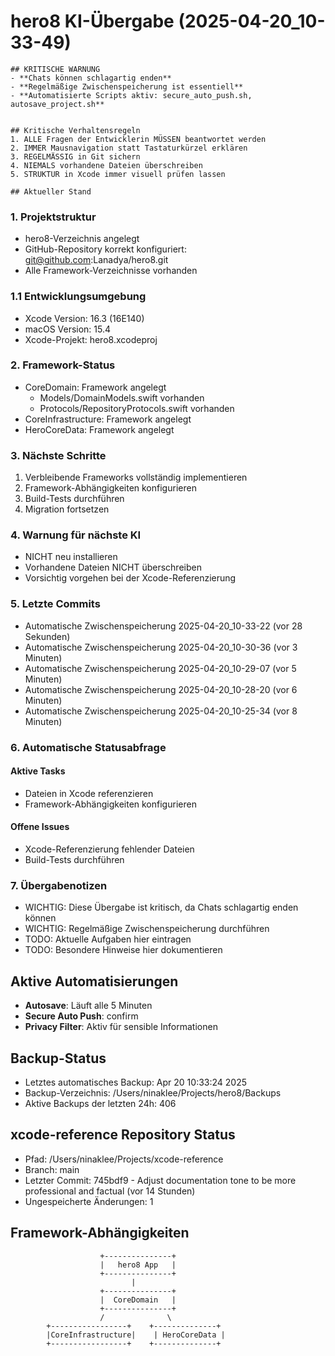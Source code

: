# hero8 KI-Übergabe (2025-04-20_10-33-49)
    ## KRITISCHE WARNUNG
    - **Chats können schlagartig enden**
    - **Regelmäßige Zwischenspeicherung ist essentiell**
    - **Automatisierte Scripts aktiv: secure_auto_push.sh, autosave_project.sh**
    
    
    ## Kritische Verhaltensregeln
    1. ALLE Fragen der Entwicklerin MÜSSEN beantwortet werden
    2. IMMER Mausnavigation statt Tastaturkürzel erklären
    3. REGELMÄSSIG in Git sichern
    4. NIEMALS vorhandene Dateien überschreiben
    5. STRUKTUR in Xcode immer visuell prüfen lassen
    
    ## Aktueller Stand

### 1. Projektstruktur
- hero8-Verzeichnis angelegt
- GitHub-Repository korrekt konfiguriert: git@github.com:Lanadya/hero8.git
- Alle Framework-Verzeichnisse vorhanden

### 1.1 Entwicklungsumgebung
- Xcode Version: 16.3 (16E140)
- macOS Version: 15.4
- Xcode-Projekt: hero8.xcodeproj

### 2. Framework-Status
- CoreDomain: Framework angelegt
  - Models/DomainModels.swift vorhanden
  - Protocols/RepositoryProtocols.swift vorhanden
- CoreInfrastructure: Framework angelegt
- HeroCoreData: Framework angelegt

### 3. Nächste Schritte
1. Verbleibende Frameworks vollständig implementieren
2. Framework-Abhängigkeiten konfigurieren
3. Build-Tests durchführen
4. Migration fortsetzen

### 4. Warnung für nächste KI
- NICHT neu installieren
- Vorhandene Dateien NICHT überschreiben
- Vorsichtig vorgehen bei der Xcode-Referenzierung

### 5. Letzte Commits
- Automatische Zwischenspeicherung 2025-04-20_10-33-22 (vor 28 Sekunden)
- Automatische Zwischenspeicherung 2025-04-20_10-30-36 (vor 3 Minuten)
- Automatische Zwischenspeicherung 2025-04-20_10-29-07 (vor 5 Minuten)
- Automatische Zwischenspeicherung 2025-04-20_10-28-20 (vor 6 Minuten)
- Automatische Zwischenspeicherung 2025-04-20_10-25-34 (vor 8 Minuten)
### 6. Automatische Statusabfrage
#### Aktive Tasks
- Dateien in Xcode referenzieren
- Framework-Abhängigkeiten konfigurieren

#### Offene Issues
- Xcode-Referenzierung fehlender Dateien
- Build-Tests durchführen

### 7. Übergabenotizen
- WICHTIG: Diese Übergabe ist kritisch, da Chats schlagartig enden können
- WICHTIG: Regelmäßige Zwischenspeicherung durchführen
- TODO: Aktuelle Aufgaben hier eintragen
- TODO: Besondere Hinweise hier dokumentieren

## Aktive Automatisierungen
- **Autosave**: Läuft alle 5 Minuten
- **Secure Auto Push**: confirm
- **Privacy Filter**: Aktiv für sensible Informationen

## Backup-Status
- Letztes automatisches Backup: Apr 20 10:33:24 2025
- Backup-Verzeichnis: /Users/ninaklee/Projects/hero8/Backups
- Aktive Backups der letzten 24h: 406

## xcode-reference Repository Status
- Pfad: /Users/ninaklee/Projects/xcode-reference
- Branch: main
- Letzter Commit: 745bdf9 - Adjust documentation tone to be more professional and factual (vor 14 Stunden)
- Ungespeicherte Änderungen: 1

## Framework-Abhängigkeiten
```
                    +---------------+
                    |   hero8 App   |
                    +---------------+
                           |
                    +---------------+
                    |  CoreDomain   |
                    +---------------+
                    /              \
        +-----------------+    +--------------+
        |CoreInfrastructure|    | HeroCoreData |
        +-----------------+    +--------------+
```

